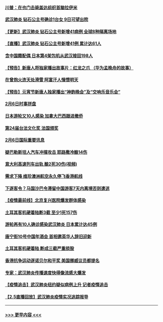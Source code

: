#### [川普：在也门击毙盖达组织首脑拉伊米](../pages/prog202/a102771528.md?t=02071333) 
#### [武汉肺炎 钻石公主号确诊1台女 9日可望出院](../pages/prog202/a102771518.md?t=02071333) 
#### [【更新】武汉肺炎 钻石公主号新增41病例 全球8种隔离场地](../pages/prog202/a102770740.md?t=02071333) 
#### [【直播】武汉肺炎 钻石公主号新增41例 累计达61人](../pages/prog202/a102771486.md?t=02071333) 
#### [含中国籍配偶 日本第4架包机从武汉接回198人](../pages/prog202/a102771472.md?t=02071333) 
#### [【预告】新唐人将独家播出故事片：红龙之爪 （华为孟晚舟的故事）](../pages/prog202/a102767728.md?t=02071333) 
#### [在曾炮火连天处滑雪 阿富汗人憧憬明天](../pages/prog202/a102771290.md?t=02071333) 
#### [【预告】元宵节新唐人独家播出“神韵晚会”及“交响乐音乐会”](../pages/prog202/a102767674.md?t=02071333) 
#### [2月6日时事拼盘](../pages/prog202/a102771225.md?t=02071333) 
#### [日本游轮又10人感染 加拿大巴西跟进撤侨](../pages/prog202/a102771084.md?t=02071333) 
#### [第24届台法文化奖 法国颁奖](../pages/prog202/a102771032.md?t=02071333) 
#### [2月6日国际重要讯息](../pages/prog202/a102770794.md?t=02071333) 
#### [疑巴勒斯坦人汽车冲撞攻击 耶路撒冷酿14伤](../pages/prog202/a102770586.md?t=02071333) 
#### [意大利高速列车出轨 酿2死30伤(视频)](../pages/prog202/a102770762.md?t=02071333) 
#### [需求下降 维珍澳洲航空永久停飞香港航线](../pages/prog202/a102770751.md?t=02071333) 
#### [下逐客令？马国沙巴令滞留中国游客7天内离境否则遣送](../pages/prog202/a102770640.md?t=02071333) 
#### [【疫情最前线】北京复兴医院爆发群体感染](../pages/prog202/a102770602.md?t=02071333) 
#### [土耳其客机硬着陆断3截 至少1死157伤](../pages/prog202/a102770508.md?t=02071333) 
#### [游轮再有10人确诊感染武汉肺炎 日本累计达45例](../pages/prog202/a102770476.md?t=02071333) 
#### [唐宁街10号中国年酒会 首相邀英华人辞旧迎新](../pages/prog202/a102770458.md?t=02071333) 
#### [土耳其客机硬着陆 断成三截严重损毁](../pages/prog202/a102770239.md?t=02071333) 
#### [香港抗争运动逐诺贝尔和平奖 美国挪威议员都提名](../pages/prog202/a102770390.md?t=02071333) 
#### [专家：武汉肺炎传播速度快得像流感大爆发](../pages/prog202/a102770132.md?t=02071333) 
#### [【疫情追击】武汉肺炎纽约疑似病例上升 记者疫情追击](../pages/prog202/a102770000.md?t=02071333) 
#### [【2.5直播回放】武汉肺炎疫情实况追踪报导](../pages/prog202/a102769913.md?t=02071333) 

----
#### [ >>> 更早内容 <<< ](../indexes/prog202-earlier.md)
